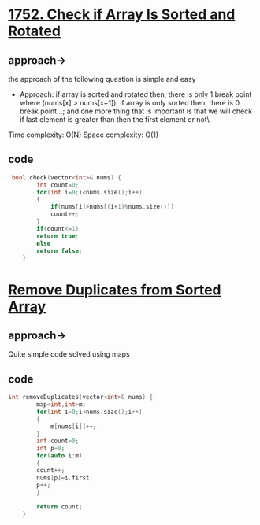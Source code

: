 
# [1752. Check if Array Is Sorted and Rotated](https://leetcode.com/problems/check-if-array-is-sorted-and-rotated/description/)

## approach-> 
the approach of the following question is simple and easy
- Approach:
if array is sorted and rotated then, there is only 1 break point where (nums[x] > nums[x+1]),
if array is only sorted then, there is 0 break point ..; and one more thing that is
important is that we will check if last element is greater than then the first element or not\


Time complexity: O(N)
Space complexity: O(1)


## code
```cpp
 bool check(vector<int>& nums) {
        int count=0;
        for(int i=0;i<nums.size();i++)
        {
            if(nums[i]>nums[(i+1)%nums.size()])
            count++;
        }
        if(count<=1)
        return true;
        else
        return false;
    }
```

# [Remove Duplicates from Sorted Array](https://leetcode.com/problems/remove-duplicates-from-sorted-array/)

## approach-> 
Quite simple code solved using maps


## code
```cpp
int removeDuplicates(vector<int>& nums) {
        map<int,int>m;
        for(int i=0;i<nums.size();i++)
        {
            m[nums[i]]++;
        }
        int count=0;
        int p=0;
        for(auto i:m)
        {
        count++;
        nums[p]=i.first;
        p++;
        }
       
        return count;
    }
```


